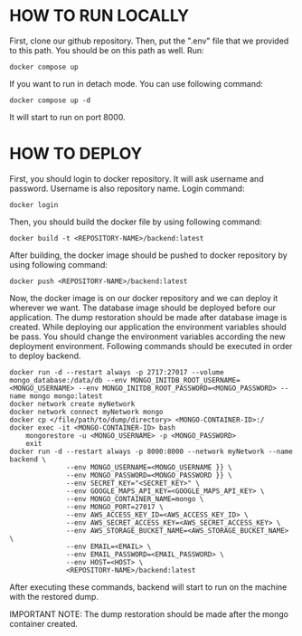 # HOW TO RUN LOCALLY

First, clone our github repository. Then, put the ".env" file that we provided to this path. You should be on this path as well. Run:

```
docker compose up
```

If you want to run in detach mode. You can use following command:

```
docker compose up -d
```

It will start to run on port 8000.

# HOW TO DEPLOY

First, you should login to docker repository. It will ask username and password. Username is also repository name. Login command:

```
docker login
```

Then, you should build the docker file by using following command:

```
docker build -t <REPOSITORY-NAME>/backend:latest
```

After building, the docker image should be pushed to docker repository by using following command:

```
docker push <REPOSITORY-NAME>/backend:latest
```

Now, the docker image is on our docker repository and we can deploy it wherever we want. The database image should be deployed before our application. The dump restoration should be made after database image is created. While deploying our application the environment variables should be pass. You should change the environment variables according the new deployment environment. Following commands should be executed in order to deploy backend.

```
docker run -d --restart always -p 2717:27017 --volume mongo_database:/data/db --env MONGO_INITDB_ROOT_USERNAME=<MONGO_USERNAME> --env MONGO_INITDB_ROOT_PASSWORD=<MONGO_PASSWORD> --name mongo mongo:latest
docker network create myNetwork
docker network connect myNetwork mongo
docker cp </file/path/to/dump/directory> <MONGO-CONTAINER-ID>:/
docker exec -it <MONGO-CONTAINER-ID> bash
    mongorestore -u <MONGO_USERNAME> -p <MONGO_PASSWORD>
    exit
docker run -d --restart always -p 8000:8000 --network myNetwork --name backend \
              --env MONGO_USERNAME=<MONGO_USERNAME }} \
              --env MONGO_PASSWORD=<MONGO_PASSWORD }} \
              --env SECRET_KEY="<SECRET_KEY>" \
              --env GOOGLE_MAPS_API_KEY=<GOOGLE_MAPS_API_KEY> \
              --env MONGO_CONTAINER_NAME=mongo \
              --env MONGO_PORT=27017 \
              --env AWS_ACCESS_KEY_ID=<AWS_ACCESS_KEY_ID> \
              --env AWS_SECRET_ACCESS_KEY=<AWS_SECRET_ACCESS_KEY> \
              --env AWS_STORAGE_BUCKET_NAME=<AWS_STORAGE_BUCKET_NAME> \
              --env EMAIL=<EMAIL> \
              --env EMAIL_PASSWORD=<EMAIL_PASSWORD> \
              --env HOST=<HOST> \
              <REPOSITORY-NAME>/backend:latest
```
              
After executing these commands, backend will start to run on the machine with the restored dump.

IMPORTANT NOTE: The dump restoration should be made after the mongo container created.

